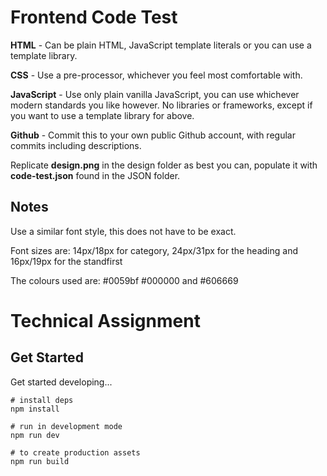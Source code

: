 # Frontend Code Test
**HTML** - Can be plain HTML, JavaScript template literals or you can use a template library.

**CSS** - Use a pre-processor, whichever you feel most comfortable with.

**JavaScript** - Use only plain vanilla JavaScript, you can use whichever modern standards you like however. No libraries or frameworks, except if you want to use a template library for above.

**Github** - Commit this to your own public Github account, with regular commits including descriptions.

Replicate **design.png** in the design folder as best you can, populate it with **code-test.json** found in the JSON folder.

## Notes

Use a similar font style, this does not have to be exact.

Font sizes are: 14px/18px for category, 24px/31px for the heading and 16px/19px for the standfirst

The colours used are: #0059bf #000000 and #606669




# Technical Assignment

## Get Started

Get started developing...

```shell
# install deps
npm install

# run in development mode
npm run dev

# to create production assets
npm run build

```